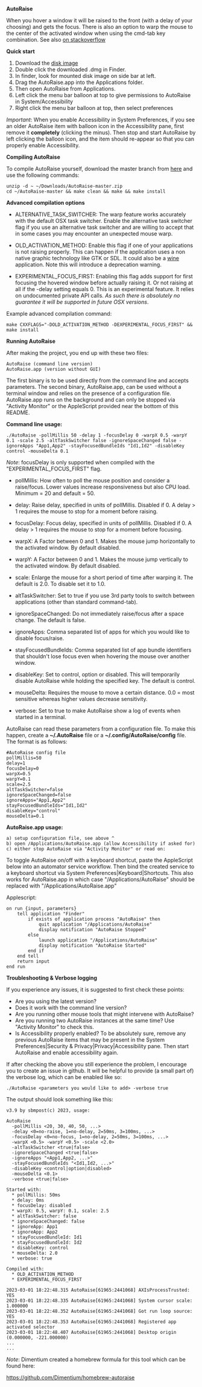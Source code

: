 **AutoRaise**

When you hover a window it will be raised to the front (with a delay of your choosing) and gets the focus. There is also an option to warp
the mouse to the center of the activated window when using the cmd-tab key combination.
See also [on stackoverflow](https://stackoverflow.com/questions/98310/focus-follows-mouse-plus-auto-raise-on-mac-os-x)

**Quick start**

1. Download the [disk image](https://github.com/sbmpost/AutoRaise/blob/master/AutoRaise.dmg)
2. Double click the downloaded .dmg in Finder.
3. In finder, look for mounted disk image on side bar at left.
4. Drag the AutoRaise.app into the Applications folder.
5. Then open AutoRaise from Applications.
6. Left click the menu bar balloon at top to give permissions to AutoRaise in System/Accessibility
7. Right click the menu bar balloon at top, then select preferences

*Important*: When you enable Accessibility in System Preferences, if you see an older AutoRaise item with balloon icon in the
Accessibility pane, first remove it **completely** (clicking the minus). Then stop and start AutoRaise by left clicking the balloon
icon, and the item should re-appear so that you can properly enable Accessibility.

**Compiling AutoRaise**

To compile AutoRaise yourself, download the master branch from [here](https://github.com/sbmpost/AutoRaise/archive/refs/heads/master.zip)
and use the following commands:

    unzip -d ~ ~/Downloads/AutoRaise-master.zip
    cd ~/AutoRaise-master && make clean && make && make install

**Advanced compilation options**

  * ALTERNATIVE_TASK_SWITCHER: The warp feature works accurately with the default OSX task switcher. Enable the alternative
  task switcher flag if you use an alternative task switcher and are willing to accept that in some cases you may encounter
  an unexpected mouse warp.

  * OLD_ACTIVATION_METHOD: Enable this flag if one of your applications is not raising properly. This can happen if the
  application uses a non native graphic technology like GTK or SDL. It could also be a [wine](https://www.winehq.org) application.
  Note this will introduce a deprecation warning.

  * EXPERIMENTAL_FOCUS_FIRST: Enabling this flag adds support for first focusing the hovered window before actually raising it.
  Or not raising at all if the -delay setting equals 0. This is an experimental feature. It relies on undocumented private API
  calls. *As such there is absolutely no guarantee it will be supported in future OSX versions*.

Example advanced compilation command:

    make CXXFLAGS="-DOLD_ACTIVATION_METHOD -DEXPERIMENTAL_FOCUS_FIRST" && make install

**Running AutoRaise**

After making the project, you end up with these two files:

    AutoRaise (command line version)
    AutoRaise.app (version without GUI)

The first binary is to be used directly from the command line and accepts parameters. The second binary, AutoRaise.app, can
be used without a terminal window and relies on the presence of a configuration file. AutoRaise.app runs on the background and
can only be stopped via "Activity Monitor" or the AppleScript provided near the bottom of this README.

**Command line usage:**

    ./AutoRaise -pollMillis 50 -delay 1 -focusDelay 0 -warpX 0.5 -warpY 0.1 -scale 2.5 -altTaskSwitcher false -ignoreSpaceChanged false -ignoreApps "App1,App2" -stayFocusedBundleIds "Id1,Id2" -disableKey control -mouseDelta 0.1

*Note*: focusDelay is only supported when compiled with the "EXPERIMENTAL_FOCUS_FIRST" flag.

  - pollMillis: How often to poll the mouse position and consider a raise/focus. Lower values increase responsiveness but also CPU load. Minimum = 20 and default = 50.

  - delay: Raise delay, specified in units of pollMillis. Disabled if 0. A delay > 1 requires the mouse to stop for a moment before raising.

  - focusDelay: Focus delay, specified in units of pollMillis. Disabled if 0. A delay > 1 requires the mouse to stop for a moment before focusing.

  - warpX: A Factor between 0 and 1. Makes the mouse jump horizontally to the activated window. By default disabled.

  - warpY: A Factor between 0 and 1. Makes the mouse jump vertically to the activated window. By default disabled.

  - scale: Enlarge the mouse for a short period of time after warping it. The default is 2.0. To disable set it to 1.0.

  - altTaskSwitcher: Set to true if you use 3rd party tools to switch between applications (other than standard command-tab).

  - ignoreSpaceChanged: Do not immediately raise/focus after a space change. The default is false.

  - ignoreApps: Comma separated list of apps for which you would like to disable focus/raise.

  - stayFocusedBundleIds: Comma separated list of app bundle identifiers that shouldn't lose focus even when hovering the mouse over another window.

  - disableKey: Set to control, option or disabled. This will temporarily disable AutoRaise while holding the specified key. The default is control.

  - mouseDelta: Requires the mouse to move a certain distance. 0.0 = most sensitive whereas higher values decrease sensitivity.

  - verbose: Set to true to make AutoRaise show a log of events when started in a terminal.
    
AutoRaise can read these parameters from a configuration file. To make this happen, create a **~/.AutoRaise** file or a
**~/.config/AutoRaise/config** file. The format is as follows:

    #AutoRaise config file
    pollMillis=50
    delay=1
    focusDelay=0
    warpX=0.5
    warpY=0.1
    scale=2.5
    altTaskSwitcher=false
    ignoreSpaceChanged=false
    ignoreApps="App1,App2"
    stayFocusedBundleIds="Id1,Id2"
    disableKey="control"
    mouseDelta=0.1

**AutoRaise.app usage:**

    a) setup configuration file, see above ^
    b) open /Applications/AutoRaise.app (allow Accessibility if asked for)
    c) either stop AutoRaise via "Activity Monitor" or read on:

To toggle AutoRaise on/off with a keyboard shortcut, paste the AppleScript below into an automator service workflow. Then
bind the created service to a keyboard shortcut via System Preferences|Keyboard|Shortcuts. This also works for AutoRaise.app
in which case "/Applications/AutoRaise" should be replaced with "/Applications/AutoRaise.app"

Applescript:

    on run {input, parameters}
        tell application "Finder"
            if exists of application process "AutoRaise" then
                quit application "/Applications/AutoRaise"
                display notification "AutoRaise Stopped"
            else
                launch application "/Applications/AutoRaise"
                display notification "AutoRaise Started"
            end if
        end tell
        return input
    end run

**Troubleshooting & Verbose logging**

If you experience any issues, it is suggested to first check these points:

- Are you using the latest version?
- Does it work with the command line version?
- Are you running other mouse tools that might intervene with AutoRaise?
- Are you running two AutoRaise instances at the same time? Use "Activity Monitor" to check this.
- Is Accessibility properly enabled? To be absolutely sure, remove any previous AutoRaise items
that may be present in the System Preferences|Security & Privacy|Privacy|Accessibility pane. Then
start AutoRaise and enable accessibility again.

If after checking the above you still experience the problem, I encourage you to create an issue
in github. It will be helpful to provide (a small part of) the verbose log, which can be enabled
like so:

    ./AutoRaise <parameters you would like to add> -verbose true

The output should look something like this:

    v3.9 by sbmpost(c) 2023, usage:

    AutoRaise
      -pollMillis <20, 30, 40, 50, ...>
      -delay <0=no-raise, 1=no-delay, 2=50ms, 3=100ms, ...>
      -focusDelay <0=no-focus, 1=no-delay, 2=50ms, 3=100ms, ...>
      -warpX <0.5> -warpY <0.5> -scale <2.0>
      -altTaskSwitcher <true|false>
      -ignoreSpaceChanged <true|false>
      -ignoreApps "<App1,App2, ...>"
      -stayFocusedBundleIds "<Id1,Id2, ...>"
      -disableKey <control|option|disabled>
      -mouseDelta <0.1>
      -verbose <true|false>

    Started with:
      * pollMillis: 50ms
      * delay: 0ms
      * focusDelay: disabled
      * warpX: 0.5, warpY: 0.1, scale: 2.5
      * altTaskSwitcher: false
      * ignoreSpaceChanged: false
      * ignoreApp: App1
      * ignoreApp: App2
      * stayFocusedBundleId: Id1
      * stayFocusedBundleId: Id2
      * disableKey: control
      * mouseDelta: 2.0
      * verbose: true

    Compiled with:
      * OLD_ACTIVATION_METHOD
      * EXPERIMENTAL_FOCUS_FIRST

    2023-03-01 18:22:48.315 AutoRaise[61965:2441068] AXIsProcessTrusted: YES
    2023-03-01 18:22:48.335 AutoRaise[61965:2441068] System cursor scale: 1.000000
    2023-03-01 18:22:48.352 AutoRaise[61965:2441068] Got run loop source: YES
    2023-03-01 18:22:48.353 AutoRaise[61965:2441068] Registered app activated selector
    2023-03-01 18:22:48.407 AutoRaise[61965:2441068] Desktop origin (0.000000, -221.000000)
    ...
    ...

*Note*: Dimentium created a homebrew formula for this tool which can be found here:

https://github.com/Dimentium/homebrew-autoraise
